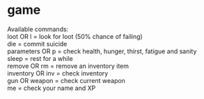 # game
Available commands:<br>
loot OR l  = look for loot (50% chance of failing)<br>
die = commit suicide<br>
parameters OR p = check health, hunger, thirst, fatigue and sanity<br>
sleep = rest for a while<br>
remove OR rm = remove an inventory item<br>
inventory OR inv = check inventory<br>
gun OR weapon = check current weapon<br>
me = check your name and XP
